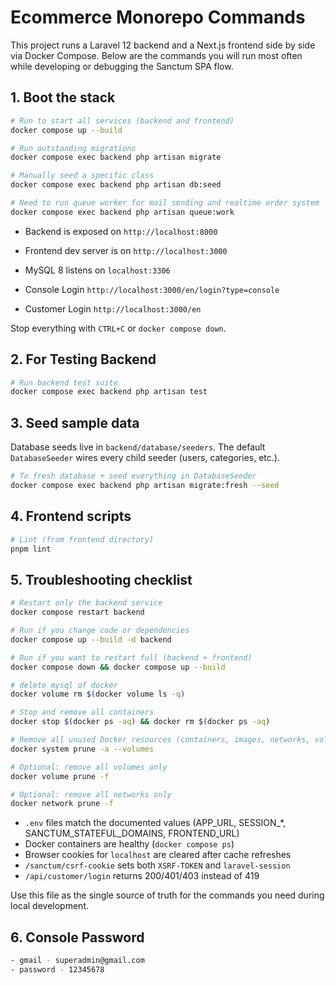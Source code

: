 # Ecommerce Monorepo Commands

This project runs a Laravel 12 backend and a Next.js frontend side by side via Docker Compose. Below are the commands you will run most often while developing or debugging the Sanctum SPA flow.

## 1. Boot the stack

```bash
# Run to start all services (backend and frontend)
docker compose up --build

# Run outstanding migrations
docker compose exec backend php artisan migrate

# Manually seed a specific class
docker compose exec backend php artisan db:seed

# Need to run queue worker for mail sending and realtime order system
docker compose exec backend php artisan queue:work

```

- Backend is exposed on `http://localhost:8000`
- Frontend dev server is on `http://localhost:3000`
- MySQL 8 listens on `localhost:3306`

- Console Login 
`http://localhost:3000/en/login?type=console`

- Customer Login 
`http://localhost:3000/en`


Stop everything with `CTRL+C` or `docker compose down`.

## 2. For Testing Backend

```bash
# Run backend test suite
docker compose exec backend php artisan test
```

## 3. Seed sample data

Database seeds live in `backend/database/seeders`. The default `DatabaseSeeder` wires every child seeder (users, categories, etc.).

```bash
# To fresh database + seed everything in DatabaseSeeder
docker compose exec backend php artisan migrate:fresh --seed
```

## 4. Frontend scripts

```bash
# Lint (from frontend directory)
pnpm lint

```

## 5. Troubleshooting checklist

```bash
# Restart only the backend service
docker compose restart backend

# Run if you change code or dependencies
docker compose up --build -d backend

# Run if you want to restart full (backend + frontend)
docker compose down && docker compose up --build

# delete mysql of docker
docker volume rm $(docker volume ls -q)

# Stop and remove all containers
docker stop $(docker ps -aq) && docker rm $(docker ps -aq)

# Remove all unused Docker resources (containers, images, networks, volumes)
docker system prune -a --volumes

# Optional: remove all volumes only
docker volume prune -f

# Optional: remove all networks only
docker network prune -f
```

- `.env` files match the documented values (APP_URL, SESSION_*, SANCTUM_STATEFUL_DOMAINS, FRONTEND_URL)
- Docker containers are healthy (`docker compose ps`)
- Browser cookies for `localhost` are cleared after cache refreshes
- `/sanctum/csrf-cookie` sets both `XSRF-TOKEN` and `laravel-session`
- `/api/customer/login` returns 200/401/403 instead of 419

Use this file as the single source of truth for the commands you need during local development.

## 6. Console Password
```bash
- gmail - superadmin@gmail.com
- password - 12345678

```

